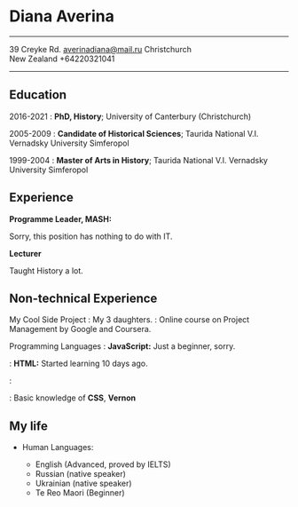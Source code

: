 Diana Averina
============

-------------------     ----------------------------
39 Creyke Rd.                        averinadiana@mail.ru
Christchurch                        
New Zealand                         +64220321041
-------------------     ----------------------------

Education
---------

2016-2021 
:   **PhD, History**; University of Canterbury (Christchurch)

2005-2009
:   **Candidate of Historical Sciences**; Taurida National V.I. Vernadsky University
    Simferopol

  1999-2004
:   **Master of Arts in History**; Taurida National V.I. Vernadsky University
    Simferopol  

Experience
----------

**Programme Leader, MASH:**

Sorry, this position has nothing to do with IT.

**Lecturer**

Taught History a lot.

Non-technical Experience
--------------------

My Cool Side Project
:   My 3 daughters.
:   Online course on Project Management by Google and Coursera.


Programming Languages
:   **JavaScript:** Just a beginner, sorry.

:   **HTML:** Started learning 10 days ago. 

:  

:   Basic knowledge of **CSS**, **Vernon**

My life
----------------------------------------

* Human Languages:

     * English (Advanced, proved by IELTS)
     * Russian (native speaker)
     * Ukrainian (native speaker)
     * Te Reo Maori (Beginner)
